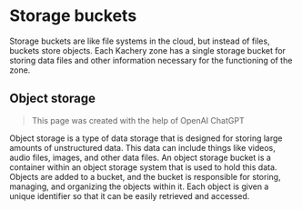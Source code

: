 # Storage buckets

Storage buckets are like file systems in the cloud, but instead of files, buckets store objects. Each Kachery zone has a single storage bucket for storing data files and other information necessary for the functioning of the zone.

## Object storage

> This page was created with the help of OpenAI ChatGPT

<!-- Used OpenAI -->
Object storage is a type of data storage that is designed for storing large amounts of unstructured data. This data can include things like videos, audio files, images, and other data files. An object storage bucket is a container within an object storage system that is used to hold this data. Objects are added to a bucket, and the bucket is responsible for storing, managing, and organizing the objects within it. Each object is given a unique identifier so that it can be easily retrieved and accessed.
